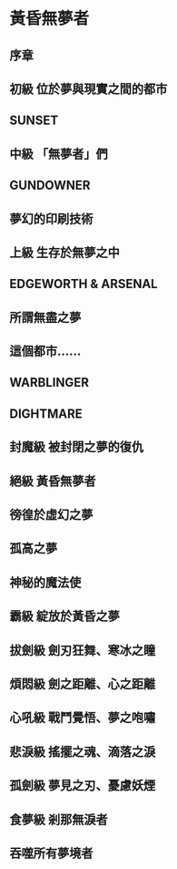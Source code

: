 # 黃昏無夢者

## 序章

## 初級 位於夢與現實之間的都市

## SUNSET

## 中級 「無夢者」們

## GUNDOWNER

## 夢幻的印刷技術

## 上級 生存於無夢之中

## EDGEWORTH & ARSENAL

## 所謂無盡之夢

## 這個都市……

## WARBLINGER

## DIGHTMARE

## 封魔級 被封閉之夢的復仇

## 絕級 黃昏無夢者

## 徬徨於虛幻之夢

## 孤高之夢

## 神秘的魔法使

## 霸級 綻放於黃昏之夢

## 拔劍級 劍刃狂舞、寒冰之瞳

## 煩悶級 劍之距離、心之距離

## 心吼級 戰鬥覺悟、夢之咆嘯

## 悲淚級 搖擺之魂、滴落之淚

## 孤劍級 夢見之刃、憂慮妖煙

## 食夢級 剎那無淚者

## 吞噬所有夢境者

